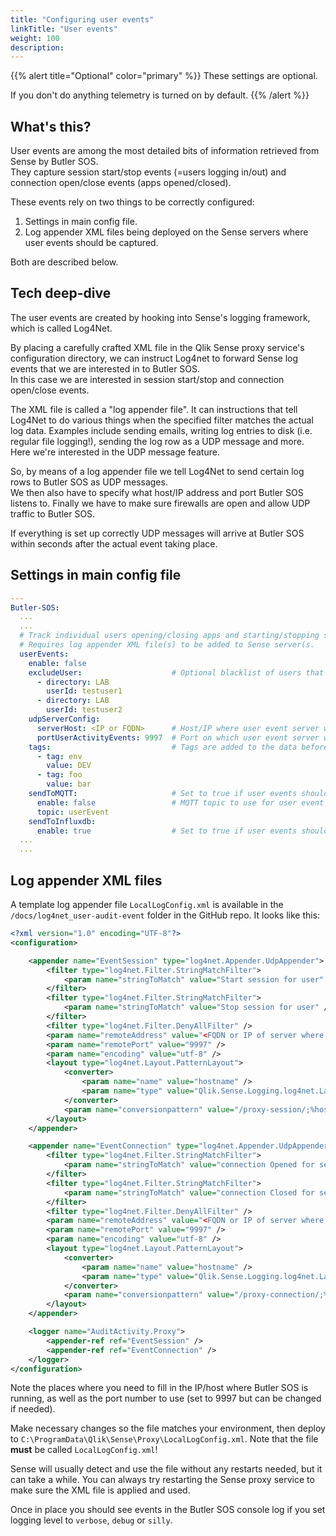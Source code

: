 ```yaml
---
title: "Configuring user events"
linkTitle: "User events"
weight: 100
description:
---
```


{{% alert title="Optional" color="primary" %}}
These settings are optional.

If you don't do anything telemetry is turned on by default.
{{% /alert %}}

## What's this?

User events are among the most detailed bits of information retrieved from Sense by Butler SOS.  
They capture session start/stop events (=users logging in/out) and connection open/close events (apps opened/closed).

These events rely on two things to be correctly configured:

1. Settings in main config file.
2. Log appender XML files being deployed on the Sense servers where user events should be captured.

Both are described below.

## Tech deep-dive

The user events are created by hooking into Sense's logging framework, which is called Log4Net.

By placing a carefully crafted XML file in the Qlik Sense proxy service's configuration directory, we can instruct Log4net to forward Sense log events that we are interested in to Butler SOS.  
In this case we are interested in session start/stop and connection open/close events.

The XML file is called a "log appender file". It can instructions that tell Log4Net to do various things when the specified filter matches the actual log data. Examples include sending emails, writing log entries to disk (i.e. regular file logging!), sending the log row as a UDP message and more.  
Here we're interested in the UDP message feature.

So, by means of a log appender file we tell Log4Net to send certain log rows to Butler SOS as UDP messages.  
We then also have to specify what host/IP address and port Butler SOS listens to.
Finally we have to make sure firewalls are open and allow UDP traffic to Butler SOS.

If everything is set up correctly UDP messages will arrive at Butler SOS within seconds after the actual event taking place.

## Settings in main config file

```yaml
---
Butler-SOS:
  ...
  ...
  # Track individual users opening/closing apps and starting/stopping sessions. 
  # Requires log appender XML file(s) to be added to Sense server(s.
  userEvents:                       
    enable: false
    excludeUser:                    # Optional blacklist of users that should be disregarded when it comes to user events
      - directory: LAB
        userId: testuser1
      - directory: LAB
        userId: testuser2
    udpServerConfig:
      serverHost: <IP or FQDN>      # Host/IP where user event server will listen for events from Sense
      portUserActivityEvents: 9997  # Port on which user event server will listen for events from Sense
    tags:                           # Tags are added to the data before it's stored in InfluxDB
      - tag: env
        value: DEV
      - tag: foo
        value: bar
    sendToMQTT:                     # Set to true if user events should be forwarded as MQTT messages
      enable: false                 # MQTT topic to use for user event messages
      topic: userEvent
    sendToInfluxdb:
      enable: true                  # Set to true if user events should be stored in InfluxDB
  ...
  ...
```

## Log appender XML files

A template log appender file `LocalLogConfig.xml` is available in the `/docs/log4net_user-audit-event` folder in the GitHub repo. It looks like this:

```xml
<?xml version="1.0" encoding="UTF-8"?>
<configuration>

    <appender name="EventSession" type="log4net.Appender.UdpAppender">
        <filter type="log4net.Filter.StringMatchFilter">
            <param name="stringToMatch" value="Start session for user" />
        </filter>
        <filter type="log4net.Filter.StringMatchFilter">
            <param name="stringToMatch" value="Stop session for user" />
        </filter>
        <filter type="log4net.Filter.DenyAllFilter" />
        <param name="remoteAddress" value="<FQDN or IP of server where Butler is running>" />
        <param name="remotePort" value="9997" />
        <param name="encoding" value="utf-8" />
        <layout type="log4net.Layout.PatternLayout">
            <converter>
                <param name="name" value="hostname" />
                <param name="type" value="Qlik.Sense.Logging.log4net.Layout.Pattern.HostNamePatternConverter" />
            </converter>
            <param name="conversionpattern" value="/proxy-session/;%hostname;%property{Command};%property{UserDirectory};%property{UserId};%property{Origin};%property{Context};%message" />
        </layout>
    </appender>

    <appender name="EventConnection" type="log4net.Appender.UdpAppender">
        <filter type="log4net.Filter.StringMatchFilter">
            <param name="stringToMatch" value="connection Opened for session" />
        </filter>
        <filter type="log4net.Filter.StringMatchFilter">
            <param name="stringToMatch" value="connection Closed for session" />
        </filter>
        <filter type="log4net.Filter.DenyAllFilter" />
        <param name="remoteAddress" value="<FQDN or IP of server where Butler is running>" />
        <param name="remotePort" value="9997" />
        <param name="encoding" value="utf-8" />
        <layout type="log4net.Layout.PatternLayout">
            <converter>
                <param name="name" value="hostname" />
                <param name="type" value="Qlik.Sense.Logging.log4net.Layout.Pattern.HostNamePatternConverter" />
            </converter>
            <param name="conversionpattern" value="/proxy-connection/;%hostname;%property{Command};%property{UserDirectory};%property{UserId};%property{Origin};%property{Context};%message" />
        </layout>
    </appender>

    <logger name="AuditActivity.Proxy">
        <appender-ref ref="EventSession" />
        <appender-ref ref="EventConnection" />
    </logger>
</configuration>
```

Note the places where you need to fill in the IP/host where Butler SOS is running, as well as the port number to use (set to 9997 but can be changed if needed).

Make necessary changes so the file matches your environment, then deploy to `C:\ProgramData\Qlik\Sense\Proxy\LocalLogConfig.xml`.
Note that the file **must** be called `LocalLogConfig.xml`!

Sense will usually detect and use the file without any restarts needed, but it can take a while. You can always try restarting the Sense proxy service to make sure the XML file is applied and used.

Once in place you should see events in the Butler SOS console log if you set logging level to `verbose`, `debug` or `silly`.
